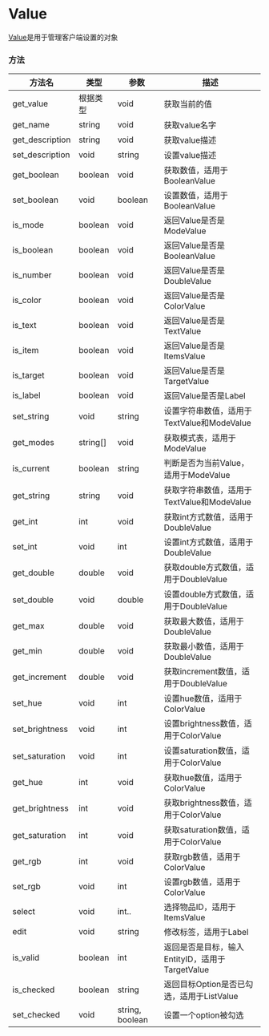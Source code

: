 # Value

[Value](/value.md)是用于管理客户端设置的对象

### 方法

|  方法名   | 类型  | 参数  | 描述  |
|  ----  | ----  | ----  | ----  |
|  get_value   | 根据类型  | void |  获取当前的值 | 
|  get_name   | string  | void |  获取value名字 | 
|  get_description   | string  | void |  获取value描述 | 
|  set_description   | void  | string |  设置value描述 | 
|  get_boolean   | boolean  | void |  获取数值，适用于BooleanValue | 
|  set_boolean   | void  | boolean |  设置数值，适用于BooleanValue | 
|  is_mode   | boolean  | void |  返回Value是否是ModeValue | 
|  is_boolean   | boolean  | void |  返回Value是否是BooleanValue | 
|  is_number   | boolean  | void |  返回Value是否是DoubleValue | 
|  is_color   | boolean  | void |  返回Value是否是ColorValue | 
|  is_text   | boolean  | void |  返回Value是否是TextValue | 
|  is_item   | boolean  | void |  返回Value是否是ItemsValue | 
|  is_target   | boolean  | void |  返回Value是否是TargetValue | 
|  is_label   | boolean  | void |  返回Value是否是Label | 
|  set_string   | void  | string |  设置字符串数值，适用于TextValue和ModeValue | 
|  get_modes   | string[]  | void |  获取模式表，适用于ModeValue | 
|  is_current   | boolean  | string |  判断是否为当前Value，适用于ModeValue | 
|  get_string   | string  | void |  获取字符串数值，适用于TextValue和ModeValue | 
|  get_int   | int  | void |  获取int方式数值，适用于DoubleValue | 
|  set_int   | void  | int |  设置int方式数值，适用于DoubleValue | 
|  get_double   | double  | void |  获取double方式数值，适用于DoubleValue | 
|  set_double   | void  | double |  设置double方式数值，适用于DoubleValue | 
|  get_max   | double  | void |  获取最大数值，适用于DoubleValue | 
|  get_min   | double  | void |  获取最小数值，适用于DoubleValue | 
|  get_increment   | double  | void |  获取increment数值，适用于DoubleValue | 
|  set_hue   | void  | int |  设置hue数值，适用于ColorValue | 
|  set_brightness   | void  | int |  设置brightness数值，适用于ColorValue | 
|  set_saturation   | void  | int |  设置saturation数值，适用于ColorValue | 
|  get_hue   | int  | void |  获取hue数值，适用于ColorValue | 
|  get_brightness   | int  | void |  获取brightness数值，适用于ColorValue | 
|  get_saturation   | int  | void |  获取saturation数值，适用于ColorValue | 
|  get_rgb   | int  | void |  获取rgb数值，适用于ColorValue | 
|  set_rgb   | void  | int |  设置rgb数值，适用于ColorValue | 
|  select   | void  | int.. |  选择物品ID，适用于ItemsValue | 
|  edit   | void  | string |  修改标签，适用于Label | 
|  is_valid   | boolean  | int |  返回是否是目标，输入EntityID，适用于TargetValue | 
|  is_checked   | boolean  | string |  返回目标Option是否已勾选，适用于ListValue | 
|  set_checked   | void  | string, boolean |  设置一个option被勾选 | 
